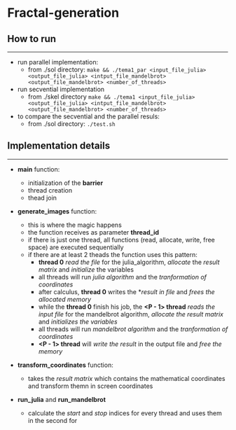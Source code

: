 # Fractal-generation

## How to run  

---

- run parallel implementation: 
  - from ./sol directory: `make && ./tema1_par <input_file_julia> <output_file_julia> <intput_file_mandelbrot> <output_file_mandelbrot> <number_of_threads>`
- run secvential implementation
  - from ./skel directory `make && ./tema1 <input_file_julia> <output_file_julia> <intput_file_mandelbrot> <output_file_mandelbrot> <number_of_threads>`
- to compare the secvential and the parallel resuls:
  - from ./sol directory: `./test.sh`

## Implementation details

---

- **main** function:
  - initialization of the **barrier**
  - thread creation
  - thead join

- **generate_images** function:
  - this is where the magic happens
  - the function receives as parameter **thread_id**
  - if there is just one thread, all functions (read, allocate, write, free space) are executed sequentially
  - if there are at least 2 theads the function uses this pattern: 
    - **thread 0** *read the file* for the julia_algorithm, *allocate* the *result matrix* and *initialize* the variables
    - all threads will run *julia algorithm* and the *tranformation of coordinates*
    - after calculus, **thread 0** writes the **result in file* and *frees the allocated memory*
    - while the **thread 0** finish his job, the **<P - 1> thread** *reads the input file* for the mandelbrot algorithm, *allocate the result matrix* and *initializes the variables*
    - all threads will run *mandelbrot algorithm* and the *tranformation of coordinates*  
    - **<P - 1> thread** will *write the result* in the output file and *free the memory*
- **transform_coordinates** function:
  - takes the *result matrix* which contains the mathematical coordinates and transform themn in screen coordinates
- **run_julia** and **run_mandelbrot**
  - calculate the *start* and *stop* indices for every thread and uses them in the second for